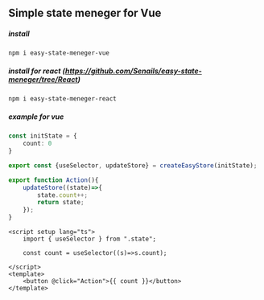 ## Simple state meneger for Vue
##### install
```
npm i easy-state-meneger-vue
```
##### install for react (https://github.com/Senails/easy-state-meneger/tree/React)
```
npm i easy-state-meneger-react
```

##### example for vue
```ts  
const initState = {
    count: 0
}

export const {useSelector, updateStore} = createEasyStore(initState);

export function Action(){
    updateStore((state)=>{
        state.count++;
        return state;
    });
}
```
```Vue
<script setup lang="ts">
    import { useSelector } from ".state";

    const count = useSelector((s)=>s.count);

</script>
<template>
    <button @click="Action">{{ count }}</button>
</template>
```
